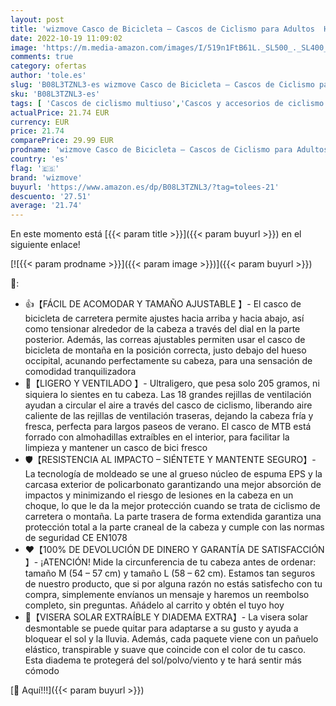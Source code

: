 ```yaml
---
layout: post
title: 'wizmove Casco de Bicicleta – Cascos de Ciclismo para Adultos  Hombres y Mujeres – Protección Ajustable súper Ligera para Bicicletas de montaña y Bicicletas de Carretera con Visera Solar y Diadema'
date: 2022-10-19 11:09:02
image: 'https://m.media-amazon.com/images/I/519n1FtB61L._SL500_._SL400_.jpg'
comments: true
category: ofertas
author: 'tole.es'
slug: 'B08L3TZNL3-es wizmove Casco de Bicicleta – Cascos de Ciclismo para...'
sku: 'B08L3TZNL3-es'
tags: [ 'Cascos de ciclismo multiuso','Cascos y accesorios de ciclismo','Ciclismo','Deportes y aire libre','Ropa y equipo para deportes','bicicleta','wizmove','🇪🇸', ]
actualPrice: 21.74 EUR
currency: EUR
price: 21.74
comparePrice: 29.99 EUR
prodname: 'wizmove Casco de Bicicleta – Cascos de Ciclismo para Adultos  Hombres y Mujeres – Protección Ajustable súper Ligera para Bicicletas de montaña y Bicicletas de Carretera con Visera Solar y Diadema'
country: 'es'
flag: '🇪🇸'
brand: 'wizmove'
buyurl: 'https://www.amazon.es/dp/B08L3TZNL3/?tag=tolees-21'
descuento: '27.51'
average: '21.74'
---
```


En este momento está [{{< param title >}}]({{< param buyurl >}}) en el siguiente enlace!

[![{{< param prodname >}}]({{< param image >}})]({{< param buyurl >}})

🔎:

- 👍【FÁCIL DE ACOMODAR Y TAMAÑO AJUSTABLE 】- El casco de bicicleta de carretera permite ajustes hacia arriba y hacia abajo, así como tensionar alrededor de la cabeza a través del dial en la parte posterior. Además, las correas ajustables permiten usar el casco de bicicleta de montaña en la posición correcta, justo debajo del hueso occipital, acunando perfectamente su cabeza, para una sensación de comodidad tranquilizadora
- 🍃【LIGERO Y VENTILADO 】- Ultraligero, que pesa solo 205 gramos, ni siquiera lo sientes en tu cabeza. Las 18 grandes rejillas de ventilación ayudan a circular el aire a través del casco de ciclismo, liberando aire caliente de las rejillas de ventilación traseras, dejando la cabeza fría y fresca, perfecta para largos paseos de verano. El casco de MTB está forrado con almohadillas extraíbles en el interior, para facilitar la limpieza y mantener un casco de bici fresco
- 🛡️【RESISTENCIA AL IMPACTO – SIÉNTETE Y MANTENTE SEGURO】- La tecnología de moldeado se une al grueso núcleo de espuma EPS y la carcasa exterior de policarbonato garantizando una mejor absorción de impactos y minimizando el riesgo de lesiones en la cabeza en un choque, lo que le da la mejor protección cuando se trata de ciclismo de carretera o montaña. La parte trasera de forma extendida garantiza una protección total a la parte craneal de la cabeza y cumple con las normas de seguridad CE EN1078
- ❤【100% DE DEVOLUCIÓN DE DINERO Y GARANTÍA DE SATISFACCIÓN 】- ¡ATENCIÓN! Mide la circunferencia de tu cabeza antes de ordenar: tamaño M (54 – 57 cm) y tamaño L (58 – 62 cm). Estamos tan seguros de nuestro producto, que si por alguna razón no estás satisfecho con tu compra, simplemente envíanos un mensaje y haremos un reembolso completo, sin preguntas. Añádelo al carrito y obtén el tuyo hoy
- 🎁【VISERA SOLAR EXTRAÍBLE Y DIADEMA EXTRA】- La visera solar desmontable se puede quitar para adaptarse a su gusto y ayuda a bloquear el sol y la lluvia. Además, cada paquete viene con un pañuelo elástico, transpirable y suave que coincide con el color de tu casco. Esta diadema te protegerá del sol/polvo/viento y te hará sentir más cómodo

[🛒 Aquí!!!]({{< param buyurl >}})
